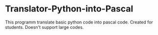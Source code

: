 # Translator-Python-into-Pascal
This programm translate basic python code into pascal code. Created for students. Doesn't support large codes.
